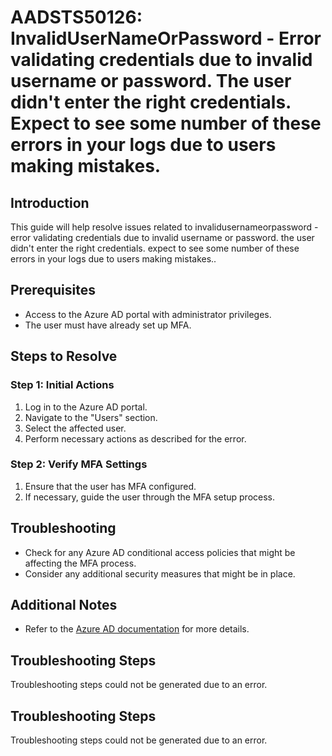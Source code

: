 # AADSTS50126: InvalidUserNameOrPassword - Error validating credentials due to invalid username or password. The user didn't enter the right credentials. Expect to see some number of these errors in your logs due to users making mistakes.

## Introduction
This guide will help resolve issues related to invalidusernameorpassword - error validating credentials due to invalid username or password. the user didn't enter the right credentials. expect to see some number of these errors in your logs due to users making mistakes..

## Prerequisites
- Access to the Azure AD portal with administrator privileges.
- The user must have already set up MFA.

## Steps to Resolve

### Step 1: Initial Actions
1. Log in to the Azure AD portal.
2. Navigate to the "Users" section.
3. Select the affected user.
4. Perform necessary actions as described for the error.

### Step 2: Verify MFA Settings
1. Ensure that the user has MFA configured.
2. If necessary, guide the user through the MFA setup process.

## Troubleshooting
- Check for any Azure AD conditional access policies that might be affecting the MFA process.
- Consider any additional security measures that might be in place.

## Additional Notes
- Refer to the [Azure AD documentation](https://learn.microsoft.com/en-us/azure/active-directory/) for more details.


## Troubleshooting Steps
Troubleshooting steps could not be generated due to an error.

## Troubleshooting Steps
Troubleshooting steps could not be generated due to an error.